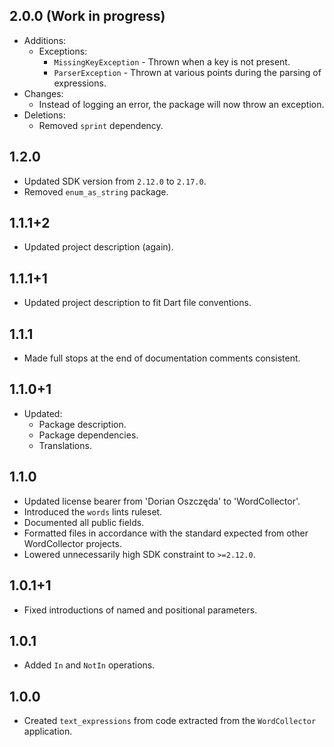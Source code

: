 ## 2.0.0 (Work in progress)

- Additions:
  - Exceptions:
    - `MissingKeyException` - Thrown when a key is not present.
    - `ParserException` - Thrown at various points during the parsing of
      expressions.
- Changes:
  - Instead of logging an error, the package will now throw an exception.
- Deletions:
  - Removed `sprint` dependency.

## 1.2.0

- Updated SDK version from `2.12.0` to `2.17.0`.
- Removed `enum_as_string` package.

## 1.1.1+2

- Updated project description (again).

## 1.1.1+1

- Updated project description to fit Dart file conventions.

## 1.1.1

- Made full stops at the end of documentation comments consistent.

## 1.1.0+1

- Updated:
  - Package description.
  - Package dependencies.
  - Translations.

## 1.1.0

- Updated license bearer from 'Dorian Oszczęda' to 'WordCollector'.
- Introduced the `words` lints ruleset.
- Documented all public fields.
- Formatted files in accordance with the standard expected from other
  WordCollector projects.
- Lowered unnecessarily high SDK constraint to `>=2.12.0`.

## 1.0.1+1

- Fixed introductions of named and positional parameters.

## 1.0.1

- Added `In` and `NotIn` operations.

## 1.0.0

- Created `text_expressions` from code extracted from the `WordCollector`
  application.
